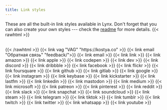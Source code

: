 ```yaml
---
title: Link styles
---
```


These are all the built-in link styles available in Lynx. Don't forget that you can also create your own styles --- check the [readme](https://github.com/jpanther/lynx/blob/stable/README.md) for more details.
{{< rawhtml >}}<br><br>

</section>
<section class="flex flex-col flex-wrap min-w-full mt-4 sm:min-w-0">{{< /rawhtml >}}
{{< link vag "VAG" "https://kostya.co" >}}
{{< link email "Обратная связь" "feedback/">}}  
{{< link email >}}
{{< link link >}}
{{< link amazon >}}
{{< link apple >}}
{{< link codepen >}}
{{< link dev >}}
{{< link discord >}}
{{< link dribbble >}}
{{< link facebook >}}
{{< link flickr >}}
{{< link foursquare >}}
{{< link github >}}
{{< link gitlab >}}
{{< link google >}}
{{< link instagram >}}
{{< link keybase >}}
{{< link kickstarter >}}
{{< link lastfm >}}
{{< link linkedin >}}
{{< link mastodon >}}
{{< link medium >}}
{{< link microsoft >}}
{{< link patreon >}}
{{< link pinterest >}}
{{< link reddit >}}
{{< link slack >}}
{{< link snapchat >}}
{{< link soundcloud >}}
{{< link steam >}}
{{< link telegram >}}
{{< link tiktok >}}
{{< link tumblr >}}
{{< link twitch >}}
{{< link twitter >}}
{{< link whatsapp >}}
{{< link youtube >}}
